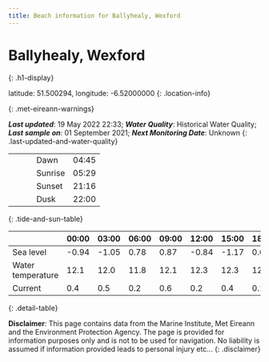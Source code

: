 ```yaml
---
title: Beach information for Ballyhealy, Wexford
---
```

# Ballyhealy, Wexford 
{: .h1-display}

latitude: 51.500294, longitude: -6.52000000
{: .location-info}


{: .met-eireann-warnings}

___Last updated___: 19 May 2022 22:33; ___Water Quality___: Historical Water Quality;
___Last sample on___: 01 September 2021; ___Next Monitoring Date___: Unknown
{: .last-updated-and-water-quality}

|   |   |   |   |   |
|---|---|---|---|---|
|   |   |   | Dawn  | 04:45 |
|   |   |   | Sunrise  | 05:29 |
|   |   |   | Sunset  | 21:16 |
|   |   |   | Dusk  | 22:00 |
{: .tide-and-sun-table}

<div></div>

| | 00:00 | 03:00 | 06:00 | 09:00 | 12:00 | 15:00 | 18:00 | 21:00 |
|---|---|---|---|---|---|---|---|---|
| Sea level | -0.94 | -1.05 | 0.78 | 0.87| -0.84 | -1.17 | 0.66 | 1.13 |
| Water temperature | 12.1 | 12.0 | 11.8 | 12.1 | 12.3 | 12.3 | 12.2 | 12.2 |
| Current | 0.4 | 0.5 | 0.2 | 0.6 | 0.2| 0.4 | 0.1 | 0.5 |
{: .detail-table}

__Disclaimer__: This page contains data from the Marine Institute,
Met Eireann and the Environment Protection Agency. The page is provided for
information purposes only and is not to be used for navigation. No liability
is assumed if information provided leads to personal injury etc...
{: .disclaimer}